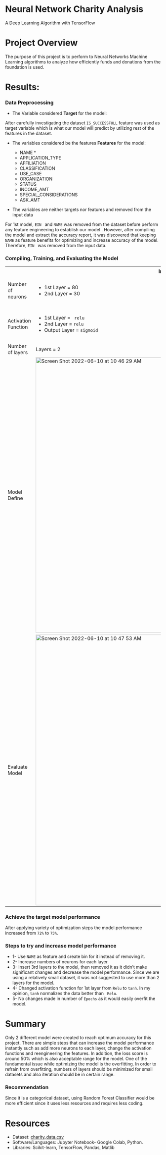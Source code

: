 # Neural Network Charity Analysis

A Deep Learning Algorithm with TensorFlow

# Project Overview

The purpose of this project is to perform to Neural Networks Machine Learning algorithms to analyze how efficiently funds and donations from the foundation is used.

# Results:

### Data Preprocessing


* The Variable considered <strong> Target</strong> for the model:

After carefully investigating the dataset <code>IS_SUCCESSFULL</code> feature was used as target variable which is what our model will predict by utilizing rest of the features in the dataset. 

* The variables considered be the features <strong> Features</strong> for the model:
  * NAME *
  * APPLICATION_TYPE	
  * AFFILIATION	
  * CLASSIFICATION
  * USE_CASE
  * ORGANIZATION	
  * STATUS	
  * INCOME_AMT
  * SPECIAL_CONSIDERATIONS
  * ASK_AMT	

* The variables are neither targets nor features and removed from the input data

For 1st model, <code>EIN </code> and <code>NAME</code> was removed from the dataset before perform any feature engineering to establish our model .
However, after compiling the model and extract the accuracy report, it was discovered that keeping <code> NAME</code> as feature benefits for optimizing and increase accuracy of the model. 
Therefore, <code>EIN </code> was removed from the input data. 

### Compiling, Training, and Evaluating the Model

<table>
  <tr>
    <th> </th>
    <th> Initial Model </th>
    <th>Optimized Model </th>
  </tr>
  <tr>
    <td> Number of neurons</td>
    <td> <ul>
        <li>1st Layer = 80</li>
      <li>2nd Layer = 30</li>
         </ul>
   </td>
    <td><ul>
        <li>1st Layer = 90</li>
      <li>2nd Layer = 50</li>
      <li>3rd Layer = 30</li>
       </ul></td>
  </tr>

  <tr>
   <td>Activation Function</td> 
    <td> <ul>
      <li>1st Layer = <code> relu</code></li>
      <li>2nd Layer = <code>relu</code></li>
      <li>Output Layer = <code>sigmoid</code></li>
         </ul>
    <td><ul>
      <li>1st Layer = <code> tanh</code></li>
      <li>2nd Layer = <code>relu</code></li>
       <li>3rd Layer = <code>relu</code></li>
      <li>Output Layer = <code>sigmoid</code></li>
         </ul></td> 
  </tr>
   <tr>
   <td> Number of layers</td> 
    <td>Layers = 2</td> 
    <td>Layers = 3</td> 
  </tr>
   <tr>
     <td>Model Define </td>
    <td><img width="890" alt="Screen Shot 2022-06-10 at 10 46 29 AM" src="https://user-images.githubusercontent.com/98676400/173102900-e0d3859c-11d9-40fb-a73f-486d0d71e36b.png">
</td>
    <td> <img width="874" alt="Screen Shot 2022-06-10 at 10 43 31 AM" src="https://user-images.githubusercontent.com/98676400/173102297-506e584e-718d-4db1-b4d5-691efcdac2f5.png"></td>
    
    
  </tr>
<tr>
 <td> Evaluate Model</td>
    <td><img width="874" alt="Screen Shot 2022-06-10 at 10 47 53 AM" src="https://user-images.githubusercontent.com/98676400/173103157-a2ea6a8f-f0c5-49a4-b330-1fc6197683b1.png">
</td>
    <td><img width="872" alt="Screen Shot 2022-06-10 at 10 48 22 AM" src="https://user-images.githubusercontent.com/98676400/173103259-42696454-acb5-4750-bfa5-7a9b76859b88.png">

 </td>   
  </tr>
</table>

### Achieve the target model performance 
After applying variety of optimization steps the model performance increased from <code>72%</code> to <code>75%</code>. 

### Steps to try and increase model performance

  * 1- Use <code>NAME</code> as feature and create bin for it instead of removing it.
  * 2- Increase numbers of neurons for each layer. 
  * 3- Insert 3rd layers to the model, then removed it as it didn’t make significant changes and decrease the model performance. Since we are using a relatively small dataset, it was not suggested to use more than 2 layers for the model.
  * 4- Changed activation function for 1st layer from <code>Relu</code> to <code>tanh</code>. In my opinion, <code>tanh</code> normalizes the data better than <code> Relu</code>.
  * 5- No changes made in number of <code>Epochs</code> as it would easily overfit the model.

# Summary

Only 2 different model were created to reach optimum accuracy for this project. There are simple steps that can increase the model performance instantly such as add more neurons to each layer, change the activation functions and reengineering the features. In addition, the loss score is around 50% which is also acceptable range for the model. One of the fundamental issue while optimizing the model is the overfitting. In order to refrain from overfitting, numbers of layers should be minimized for small datasets and also iteration should be in certain range. 
### Recommendation
Since it is a categorical dataset, using Random Forest Classifier would be more efficient since it uses less resources and requires less coding. 
# Resources
* Dataset: [charity_data.csv](https://github.com/aktugchelekche/Neural_Network_Charity_Analysis/tree/main/Resources)
* Software/Languages: Jupyter Notebook- Google Colab, Python.
* Libraries: Scikit-learn, TensorFlow, Pandas, Matlib



